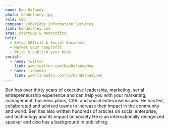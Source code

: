```yaml
---
name: Ben Delaney
photo: bendelaney.jpg
role: CEO
company: CyberEdge Information Services
link: bendelaney.com
area: Startups & Nonprofits
help:
  - Setup 501(c)3 & Social Business
  - Market your nonprofit
  - Write & publish your book
social:
  - name: twitter
    link: www.twitter.com/BenDelaneyNow
  - name: linkedin
    link: www.linkedin.com/in/bendelaney/en
---
```

Ben has over thirty years of executive leadership, marketing, serial entrepreneurship experience and can help you with your marketing, management, business plans, CSR, and social enterprise issues. He has led, collaborated and advised teams to increase their impact in the community and world. Ben has also written hundreds of articles on social enterprise, and technology and its impact on society  He is an internationally recognized speaker and also has a background in publishing.
